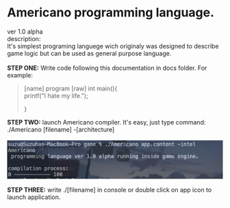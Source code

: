 # Americano programming language.
ver 1.0 alpha\
description:\
It's simplest programing languege wich originaly was designed to describe game logic but can be used as general purpose language.   
\
**STEP ONE:**
Write code following this documentation in docs folder.
For example:
>[name]
>program
>[raw]
>int main(){\
>    printf("I hate my life.");
>
>}

**STEP TWO:**
launch Americano compiler. It's easy, just type command:\
./Americano [filename] -[architecture]\
\
![screenshot](screen-shot-1.png)

**STEP THREE:**
write ./[filename] in console or double click on app icon to launch application.
